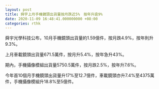 ```yaml
---
layout: post
title: 舜宇上月手機鏡頭出貨量按月跌近5%　按年升逾9%
date: 2020-11-09 16:48:41.000000000 +08:00
categories: rthk
---
```


舜宇光學科技公布，10月手機鏡頭出貨量約1.59億件，按月跌4.9%，按年則升9.3%。

上月車載鏡頭出貨量671.5萬件，按月升5.4%，按年急升43%。

期內，手機攝像模組出貨量5750.5萬件，按月跌2.5%，按年升7.6%。

今年首10個月手機鏡頭出貨量升17%至12.7億件，車載鏡頭亦升7.4%至4375萬件，手機攝像模組升18.8%至5億件。
